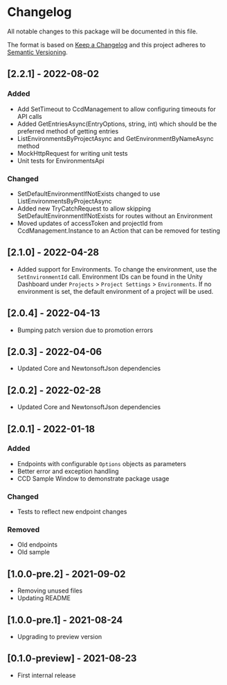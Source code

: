 # Changelog

All notable changes to this package will be documented in this file.

The format is based on [Keep a Changelog](http://keepachangelog.com/en/1.0.0/)
and this project adheres to [Semantic Versioning](http://semver.org/spec/v2.0.0.html).

## [2.2.1] - 2022-08-02
### Added
* Add SetTimeout to CcdManagement to allow configuring timeouts for API calls
* Added GetEntriesAsync(EntryOptions, string, int) which should be the preferred method of getting entries
* ListEnvironmentsByProjectAsync and GetEnvironmentByNameAsync method
* MockHttpRequest for writing unit tests
* Unit tests for EnvironmentsApi

### Changed
* SetDefaultEnvironmentIfNotExists changed to use ListEnvironmentsByProjectAsync
* Added new TryCatchRequest to allow skipping SetDefaultEnvironmentIfNotExists for routes without an Environment
* Moved updates of accessToken and projectId from CcdManagement.Instance to an Action that can be removed for testing

## [2.1.0] - 2022-04-28
* Added support for Environments. To change the environment, use the `SetEnvironmentId` call. Environment IDs can be found in the Unity Dashboard under `Projects` > `Project Settings` > `Environments`. If no environment is set, the default environment of a project will be used.

## [2.0.4] - 2022-04-13
* Bumping patch version due to promotion errors
## [2.0.3] - 2022-04-06
* Updated Core and NewtonsoftJson dependencies

## [2.0.2] - 2022-02-28
* Updated Core and NewtonsoftJson dependencies

## [2.0.1] - 2022-01-18
### Added
- Endpoints with configurable `Options` objects as parameters
- Better error and exception handling
- CCD Sample Window to demonstrate package usage
### Changed
- Tests to reflect new endpoint changes
### Removed
- Old endpoints
- Old sample

## [1.0.0-pre.2] - 2021-09-02
* Removing unused files
* Updating README

## [1.0.0-pre.1] - 2021-08-24
* Upgrading to preview version

## [0.1.0-preview] - 2021-08-23
* First internal release
